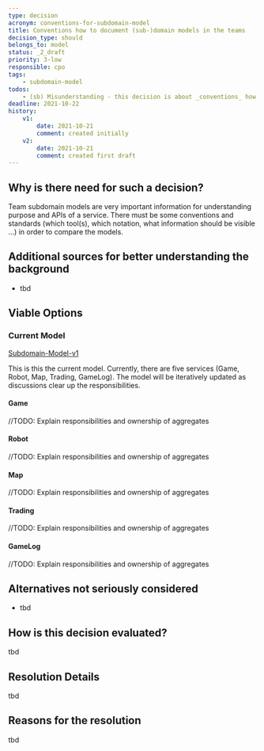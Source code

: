 ```yaml
---
type: decision
acronym: conventions-for-subdomain-model
title: Conventions how to document (sub-)domain models in the teams
decision_type: should
belongs_to: model
status: _2_draft
priority: 3-low
responsible: cpo
tags: 
    - subdomain-model
todos:
    - (sb) Misunderstanding - this decision is about _conventions_ how to document domain models.
deadline: 2021-10-22
history:
    v1:
        date: 2021-10-21
        comment: created initially
    v2:
        date: 2021-10-21
        comment: created first draft          
---
```


## Why is there need for such a decision?

Team subdomain models are very important information for understanding purpose and APIs of a service. There 
must be some conventions and standards (which tool(s), which notation, what information should be visible ...) 
in order to compare the models. 

## Additional sources for better understanding the background

* tbd

## Viable Options

### Current Model
[Subdomain-Model-v1](./images/subdomain-model_v1.png "Subdomain-Model-v1")

This is this the current model. Currently, there are five services (Game, Robot, Map, Trading, GameLog). The model will be
iteratively updated as discussions clear up the responsibilities.

#### Game
//TODO: Explain responsibilities and ownership of aggregates
#### Robot
//TODO: Explain responsibilities and ownership of aggregates
#### Map
//TODO: Explain responsibilities and ownership of aggregates
#### Trading
//TODO: Explain responsibilities and ownership of aggregates
#### GameLog
//TODO: Explain responsibilities and ownership of aggregates

## Alternatives not seriously considered

* tbd


## How is this decision evaluated?

tbd
 
## Resolution Details

tbd

## Reasons for the resolution

tbd

